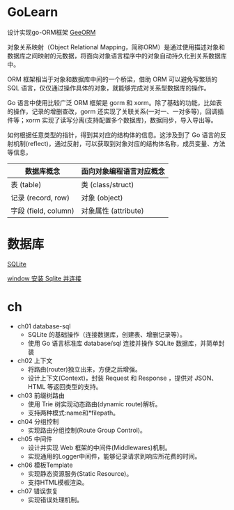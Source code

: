 # GoLearn

设计实现go-ORM框架 [GeeORM](https://geektutu.com/post/geeorm.html)

对象关系映射（Object Relational Mapping，简称ORM）是通过使用描述对象和数据库之间映射的元数据，将面向对象语言程序中的对象自动持久化到关系数据库中。

ORM 框架相当于对象和数据库中间的一个桥梁，借助 ORM 可以避免写繁琐的 SQL 语言，仅仅通过操作具体的对象，就能够完成对关系型数据库的操作。

Go 语言中使用比较广泛 ORM 框架是 gorm 和 xorm。除了基础的功能，比如表的操作，记录的增删查改，gorm 还实现了关联关系(一对一、一对多等)，回调插件等；xorm 实现了读写分离(支持配置多个数据库)，数据同步，导入导出等。

如何根据任意类型的指针，得到其对应的结构体的信息。这涉及到了 Go 语言的反射机制(reflect)，通过反射，可以获取到对象对应的结构体名称，成员变量、方法等信息，

| 数据库概念       | 面向对象编程语言对应概念  |
|-----------------|------------------------|
| 表 (table)       | 类 (class/struct)      |
| 记录 (record, row) | 对象 (object)         |
| 字段 (field, column) | 对象属性 (attribute) |

# 数据库

[SQLite](https://www.sqlite.org/download.html) 

[window 安装 Sqlite 并连接](https://blog.csdn.net/qq_30718137/article/details/117882063?ops_request_misc=%257B%2522request%255Fid%2522%253A%2522169244813316800226593280%2522%252C%2522scm%2522%253A%252220140713.130102334.pc%255Fall.%2522%257D&request_id=169244813316800226593280&biz_id=0&utm_medium=distribute.pc_chrome_plugin_search_result.none-task-blog-2~all~first_rank_ecpm_v1~rank_v31_ecpm-3-117882063-null-null.nonecase&utm_term=windos%20%E5%AE%89%E8%A3%85SQLlite&spm=1018.2226.3001.4187)


# ch

- ch01 database-sql
  - SQLite 的基础操作（连接数据库，创建表、增删记录等）。
  - 使用 Go 语言标准库 database/sql 连接并操作 SQLite 数据库，并简单封装
- ch02 上下文
    - 将路由(router)独立出来，方便之后增强。
    - 设计上下文(Context)，封装 Request 和 Response ，提供对 JSON、HTML 等返回类型的支持。
- ch03 前缀树路由
    - 使用 Trie 树实现动态路由(dynamic route)解析。
    - 支持两种模式:name和*filepath。
- ch04 分组控制
    -  实现路由分组控制(Route Group Control)。
- ch05 中间件
    - 设计并实现 Web 框架的中间件(Middlewares)机制。
    - 实现通用的Logger中间件，能够记录请求到响应所花费的时间。
- ch06 模板Template
    - 实现静态资源服务(Static Resource)。
    - 支持HTML模板渲染。  
- ch07 错误恢复
    - 实现错误处理机制。